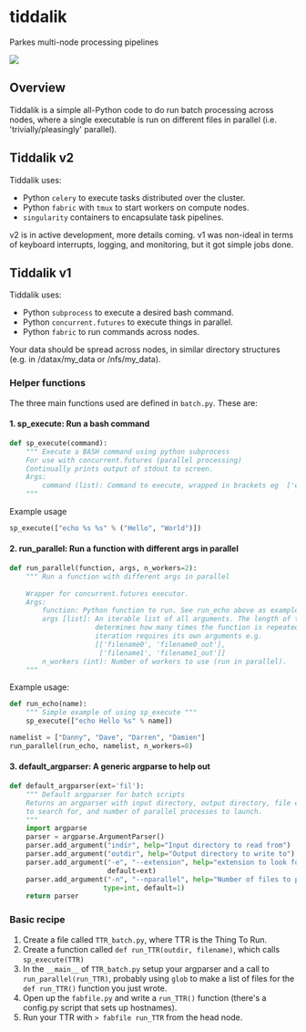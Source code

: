 # tiddalik
Parkes multi-node processing pipelines

![](http://blogtimewithcarlos.weebly.com/uploads/5/8/3/5/58354427/3419011_orig.jpg)

## Overview

Tiddalik is a simple all-Python code to do run batch processing across nodes, where a
single executable is run on different files in parallel (i.e. 'trivially/pleasingly' parallel). 

## Tiddalik v2

Tiddalik uses:
* Python `celery` to execute tasks distributed over the cluster.
* Python `fabric` with `tmux` to start workers on compute nodes.
* `singularity` containers to encapsulate task pipelines.

v2 is in active development, more details coming. v1 was non-ideal in terms of keyboard interrupts, logging, and monitoring, but it got simple jobs done. 

## Tiddalik v1

Tiddalik uses:
* Python `subprocess` to execute a desired bash command.
* Python `concurrent.futures` to execute things in parallel. 
* Python `fabric` to run commands across nodes.

Your data should be spread across nodes, in similar directory structures (e.g. in /datax/my_data or /nfs/my_data).

### Helper functions

The three main functions used are defined in `batch.py`. These are:

#### 1. sp_execute: Run a bash command
```python
def sp_execute(command):
    """ Execute a BASH command using python subprocess
    For use with concurrent.futures (parallel processing)
    Continually prints output of stdout to screen.
    Args:
        command (list): Command to execute, wrapped in brackets eg  ['echo hello']
    """
```
Example usage 
```python
sp_execute(["echo %s %s" % ("Hello", "World")])
```

#### 2. run_parallel: Run a function with different args in parallel
```python
def run_parallel(function, args, n_workers=2):
    """ Run a function with different args in parallel 
    
    Wrapper for concurrent.futures executor.
    Args:
        function: Python function to run. See run_echo above as example.
        args [list]: An iterable list of all arguments. The length of the list
                     determines how many times the function is repeated. Each
                     iteration requires its own arguments e.g. 
                     [['filename0', 'filename0_out'], 
                      ['filename1', 'filename1_out']]
        n_workers (int): Number of workers to use (run in parallel).
    """
```

Example usage:
```python
def run_echo(name):
    """ Simple example of using sp_execute """
    sp_execute(["echo Hello %s" % name])

namelist = ["Danny", "Dave", "Darren", "Damien"]
run_parallel(run_echo, namelist, n_workers=8)
```

#### 3. default_argparser: A generic argparse to help out

```python
def default_argparser(ext='fil'):
    """ Default argparser for batch scripts 
    Returns an argparser with input directory, output directory, file extension
    to search for, and number of parallel processes to launch.
    """
    import argparse
    parser = argparse.ArgumentParser()
    parser.add_argument("indir", help="Input directory to read from")
    parser.add_argument("outdir", help="Output directory to write to")
    parser.add_argument("-e", "--extension", help="extension to look for. Default %s" % ext, 
                        default=ext)
    parser.add_argument("-n", "--nparallel", help="Number of files to process in parallel. Default 1",
                       type=int, default=1)
    return parser
```

### Basic recipe

1. Create a file called `TTR_batch.py`, where TTR is the Thing To Run.
2. Create a function called `def run_TTR(outdir, filename)`, which calls `sp_execute(TTR)`
3. In the `__main__` of `TTR_batch.py` setup your argparser and a call to `run_parallel(run_TTR)`, probably using `glob` to make a list of files for the `def run_TTR()` function you just wrote.
4. Open up the `fabfile.py` and write a `run_TTR()` function (there's a config.py script that sets up hostnames).
5. Run your TTR with `> fabfile run_TTR` from the head node. 
